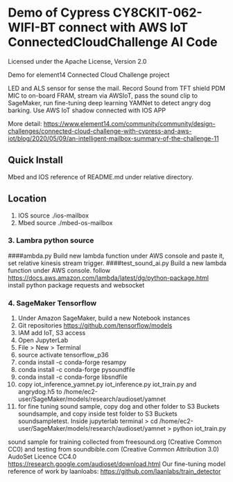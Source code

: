 # Demo of Cypress CY8CKIT-062-WIFI-BT connect with AWS IoT ConnectedCloudChallenge AI Code

Licensed under the Apache License, Version 2.0
 
Demo for element14  Connected Cloud Challenge project

LED and ALS sensor for sense the mail.
Record Sound from TFT shield PDM MIC to on-board FRAM, stream via AWSIoT, pass the sound clip to SageMaker, run fine-tuning deep learning YAMNet to detect angry dog barking.
Use AWS IoT shadow connected with IOS APP

More detail: 
https://www.element14.com/community/community/design-challenges/connected-cloud-challenge-with-cypress-and-aws-iot/blog/2020/05/09/an-intelligent-mailbox-summary-of-the-challenge-11

## Quick Install 
Mbed and IOS reference of README.md under relative directory.


## Location
1. IOS source ./ios-mailbox
2. Mbed source ./mbed-os-mailbox

### 3. Lambra python source 
####ambda.py
Build new lambda function under AWS console and paste it, set relative kinesis stream trigger.
####test_sound_ai.py
Build a new lambda function under AWS console.
follow https://docs.aws.amazon.com/lambda/latest/dg/python-package.html
install python package requests and websocket

### 4. SageMaker Tensorflow
1. Under Amazon SageMaker, build a new Notebook instances
2. Git repositories https://github.com/tensorflow/models 
3. IAM add IoT, S3 access
4. Open JupyterLab
5. File > New > Terminal
6. source activate tensorflow_p36
7. conda install -c conda-forge resampy
8. conda install -c conda-forge pysoundfile
9. conda install -c conda-forge libsndfile
7. copy iot_inference_yamnet.py iot_inference.py iot_train.py and angrydog.h5 to /home/ec2-user/SageMaker/models/research/audioset/yamnet
8.  for fine tuning sound sample, copy dog and other folder to S3 Buckets soundsample, and copy inside test folder to S3 Buckets soundsampletest.
     Inside jupyterlab terminal      > cd /home/ec2-user/SageMaker/models/research/audioset/yamnet
                                                    > python iot_train.py
                                                    
                                                    
                                                    
sound sample for training collected from freesound.org (Creative Common CC0) and testing from soundbible.com (Creative Common Attribution 3.0)
AudoSet Licence CC4.0 https://research.google.com/audioset/download.html
Our fine-tuning model reference of work by laanloabs:
https://github.com/laanlabs/train_detector





